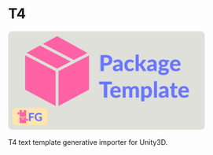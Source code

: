 # T4

<img src="./header.png" alt="Project logo; A pink package on a grey background, next to the text &quot;T4&quot; in purple" height="200px" />

T4 text template generative importer for Unity3D.
